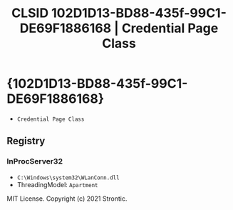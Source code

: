 ﻿---
title: "CLSID 102D1D13-BD88-435f-99C1-DE69F1886168 | Credential Page Class"
excerpt: What is COM-Object CLSID 102D1D13-BD88-435f-99C1-DE69F1886168?
---

# {102D1D13-BD88-435f-99C1-DE69F1886168}

* `Credential Page Class`

## Registry


### InProcServer32

* `C:\Windows\system32\WLanConn.dll`
* ThreadingModel: `Apartment`

MIT License. Copyright (c) 2021 Strontic.


